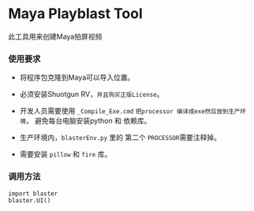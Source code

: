 Maya Playblast Tool
====
此工具用来创建Maya拍屏视频


### 使用要求
- 将程序包克隆到Maya可以导入位置。

- 必须安装Shuotgun RV，`并且购买正版License`。

- 开发人员需要使用 `_Compile_Exe.cmd` `把processor 编译成exe然后放到生产环境`，
  避免每台电脑安装python 和 依赖库。

- 生产环境内，`blasterEnv.py` 里的 第二个 `PROCESSOR`需要注释掉。

- 需要安装 `pillow` 和 `fire` 库。


### 调用方法
```
import blaster
blaster.UI()
```